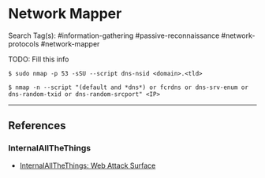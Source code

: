 # Network Mapper

Search Tag(s): #information-gathering #passive-reconnaissance #network-protocols #network-mapper

TODO: Fill this info

```
$ sudo nmap -p 53 -sSU --script dns-nsid <domain>.<tld>
```

```
$ nmap -n --script "(default and *dns*) or fcrdns or dns-srv-enum or dns-random-txid or dns-random-srcport" <IP>
```

---
## References

### InternalAllTheThings

- [InternalAllTheThings: Web Attack Surface](https://swisskyrepo.github.io/InternalAllTheThings/redteam/access/web-attack-surface/)